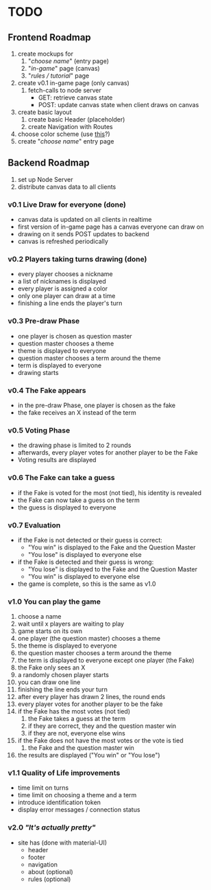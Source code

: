 # TODO

## Frontend Roadmap

1. create mockups for
   1. "*choose name*" (entry page)
   2. "*in-game*" page (canvas)
   3. "*rules / tutorial*" page
2. create v0.1 in-game page (only canvas)
   1. fetch-calls to node server
      - GET: retrieve canvas state
      - POST: update canvas state when client draws on canvas
3. create basic layout
   1. create basic Header (placeholder)
   2. create Navigation with Routes
4. choose color scheme (use [this](https://coolors.co/)?)
5. create "*choose name*" entry page


## Backend Roadmap

1. set up Node Server
2. distribute canvas data to all clients

### v0.1 Live Draw for everyone **(done)**

- canvas data is updated on all clients in realtime
- first version of in-game page has a canvas everyone can draw on
- drawing on it sends POST updates to backend
- canvas is refreshed periodically

### v0.2 Players taking turns drawing **(done)**

- every player chooses a nickname
- a list of nicknames is displayed
- every player is assigned a color
- only one player can draw at a time
- finishing a line ends the player's turn

### v0.3 Pre-draw Phase

- one player is chosen as question master
- question master chooses a theme
- theme is displayed to everyone
- question master chooses a term around the theme
- term is displayed to everyone
- drawing starts

### v0.4 The Fake appears

- in the pre-draw Phase, one player is chosen as the fake
- the fake receives an X instead of the term

### v0.5 Voting Phase

- the drawing phase is limited to 2 rounds
- afterwards, every player votes for another player to be the Fake
- Voting results are displayed

### v0.6 The Fake can take a guess

- if the Fake is voted for the most (not tied), his identity is revealed
- the Fake can now take a guess on the term
- the guess is displayed to everyone

### v0.7 Evaluation

- if the Fake is not detected or their guess is correct:
  -  "You win" is displayed to the Fake and the Question Master
  -  "You lose" is displayed to everyone else
-  if the Fake is detected and their guess is wrong:
   -  "You lose" is displayed to the Fake and the Question Master
   -  "You win" is displayed to everyone else
- the game is complete, so this is the same as v1.0

### v1.0 You can play the game
1. choose a name
2. wait until x players are waiting to play
3. game starts on its own
4. one player (the question master) chooses a theme
5. the theme is displayed to everyone
6. the question master chooses a term around the theme
7. the term is displayed to everyone except one player (the Fake)
8. the Fake only sees an X
9. a randomly chosen player starts
10. you can draw one line
11. finishing the line ends your turn
12. after every player has drawn 2 lines, the round ends
13. every player votes for another player to be the fake
14. if the Fake has the most votes (not tied)
    1.  the Fake takes a guess at the term
    2.  if they are correct, they and the question master win
    3.  if they are not, everyone else wins
15. if the Fake does not have the most votes or the vote is tied
    1.  the Fake and the question master win
16. the results are displayed ("You win" or "You lose")

### v1.1 Quality of Life improvements

- time limit on turns
- time limit on choosing a theme and a term
- introduce identification token
- display error messages / connection status

### v2.0 *"It's actually pretty"*

- site has (done with material-UI)
  - header
  - footer
  - navigation
  - about (optional)
  - rules (optional)
